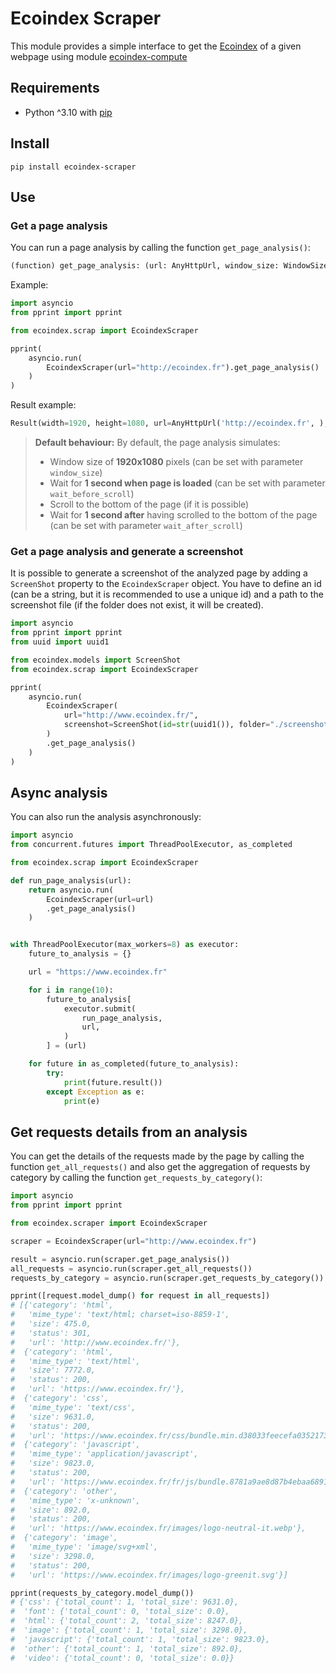 # Ecoindex Scraper

This module provides a simple interface to get the [Ecoindex](http://www.ecoindex.fr) of a given webpage using module [ecoindex-compute](https://pypi.org/project/ecoindex-compute/)

## Requirements

- Python ^3.10 with [pip](https://pip.pypa.io/en/stable/installation/)

## Install

```shell
pip install ecoindex-scraper
```

## Use

### Get a page analysis

You can run a page analysis by calling the function `get_page_analysis()`:

```python
(function) get_page_analysis: (url: AnyHttpUrl, window_size: WindowSize | None = WindowSize(width=1920, height=1080), wait_before_scroll: int | None = 1, wait_after_scroll: int | None = 1) -> Coroutine[Any, Any, Result]
```

Example:

```python
import asyncio
from pprint import pprint

from ecoindex.scrap import EcoindexScraper

pprint(
    asyncio.run(
        EcoindexScraper(url="http://ecoindex.fr").get_page_analysis()
    )
)
```

Result example:

```python
Result(width=1920, height=1080, url=AnyHttpUrl('http://ecoindex.fr', ), size=549.253, nodes=52, requests=12, grade='A', score=90.0, ges=1.2, water=1.8, ecoindex_version='5.0.0', date=datetime.datetime(2022, 9, 12, 10, 54, 46, 773443), page_type=None)
```

> **Default behaviour:** By default, the page analysis simulates:
>
> - Window size of **1920x1080** pixels (can be set with parameter `window_size`)
> - Wait for **1 second when page is loaded** (can be set with parameter `wait_before_scroll`)
> - Scroll to the bottom of the page (if it is possible)
> - Wait for **1 second after** having scrolled to the bottom of the page (can be set with parameter `wait_after_scroll`)

### Get a page analysis and generate a screenshot

It is possible to generate a screenshot of the analyzed page by adding a `ScreenShot` property to the `EcoindexScraper` object.
You have to define an id (can be a string, but it is recommended to use a unique id) and a path to the screenshot file (if the folder does not exist, it will be created).

```python
import asyncio
from pprint import pprint
from uuid import uuid1

from ecoindex.models import ScreenShot
from ecoindex.scrap import EcoindexScraper

pprint(
    asyncio.run(
        EcoindexScraper(
            url="http://www.ecoindex.fr/",
            screenshot=ScreenShot(id=str(uuid1()), folder="./screenshots"),
        )
        .get_page_analysis()
    )
)
```

## Async analysis

You can also run the analysis asynchronously:

```python
import asyncio
from concurrent.futures import ThreadPoolExecutor, as_completed

from ecoindex.scrap import EcoindexScraper

def run_page_analysis(url):
    return asyncio.run(
        EcoindexScraper(url=url)
        .get_page_analysis()
    )


with ThreadPoolExecutor(max_workers=8) as executor:
    future_to_analysis = {}

    url = "https://www.ecoindex.fr"

    for i in range(10):
        future_to_analysis[
            executor.submit(
                run_page_analysis,
                url,
            )
        ] = (url)

    for future in as_completed(future_to_analysis):
        try:
            print(future.result())
        except Exception as e:
            print(e)
```
## Get requests details from an analysis

You can get the details of the requests made by the page by calling the function `get_all_requests()` and also get the aggregation of requests by category by calling the function `get_requests_by_category()`:

```python
import asyncio
from pprint import pprint

from ecoindex.scraper import EcoindexScraper

scraper = EcoindexScraper(url="http://www.ecoindex.fr")

result = asyncio.run(scraper.get_page_analysis())
all_requests = asyncio.run(scraper.get_all_requests())
requests_by_category = asyncio.run(scraper.get_requests_by_category())

pprint([request.model_dump() for request in all_requests])
# [{'category': 'html',
#   'mime_type': 'text/html; charset=iso-8859-1',
#   'size': 475.0,
#   'status': 301,
#   'url': 'http://www.ecoindex.fr/'},
#  {'category': 'html',
#   'mime_type': 'text/html',
#   'size': 7772.0,
#   'status': 200,
#   'url': 'https://www.ecoindex.fr/'},
#  {'category': 'css',
#   'mime_type': 'text/css',
#   'size': 9631.0,
#   'status': 200,
#   'url': 'https://www.ecoindex.fr/css/bundle.min.d38033feecefa0352173204171412aec01f58eee728df0ac5c917a396ca0bc14.css'},
#  {'category': 'javascript',
#   'mime_type': 'application/javascript',
#   'size': 9823.0,
#   'status': 200,
#   'url': 'https://www.ecoindex.fr/fr/js/bundle.8781a9ae8d87b4ebaa689167fc17b7d71193cf514eb8bb40aac9bf4548e14533.js'},
#  {'category': 'other',
#   'mime_type': 'x-unknown',
#   'size': 892.0,
#   'status': 200,
#   'url': 'https://www.ecoindex.fr/images/logo-neutral-it.webp'},
#  {'category': 'image',
#   'mime_type': 'image/svg+xml',
#   'size': 3298.0,
#   'status': 200,
#   'url': 'https://www.ecoindex.fr/images/logo-greenit.svg'}]

pprint(requests_by_category.model_dump())
# {'css': {'total_count': 1, 'total_size': 9631.0},
#  'font': {'total_count': 0, 'total_size': 0.0},
#  'html': {'total_count': 2, 'total_size': 8247.0},
#  'image': {'total_count': 1, 'total_size': 3298.0},
#  'javascript': {'total_count': 1, 'total_size': 9823.0},
#  'other': {'total_count': 1, 'total_size': 892.0},
#  'video': {'total_count': 0, 'total_size': 0.0}}
```
